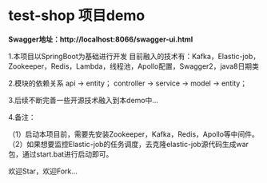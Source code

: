 # test-shop 项目demo 

**Swagger地址：http://localhost:8066/swagger-ui.html**


1.本项目以SpringBoot为基础进行开发
  目前融入的技术有：Kafka，Elastic-job，Zookeeper，Redis，Lambda，线程池，Apollo配置，Swagger2，java8日期类
  

2.模块的依赖关系
 api -> entity；
 controller -> service -> model -> entity；


3.后续不断完善一些开源技术融入到本demo中...

4.备注：

（1）启动本项目前，需要先安装Zookeeper，Kafka，Redis，Apollo等中间件。
（2）如果想要监控Elastic-job的任务调度，去克隆elastic-job源代码生成war包，通过start.bat进行启动即可。


欢迎Star，欢迎Fork...
